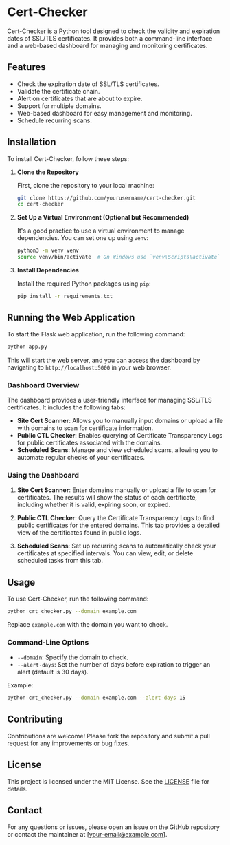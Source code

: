 # Cert-Checker

Cert-Checker is a Python tool designed to check the validity and expiration dates of SSL/TLS certificates. It provides both a command-line interface and a web-based dashboard for managing and monitoring certificates.

## Features

- Check the expiration date of SSL/TLS certificates.
- Validate the certificate chain.
- Alert on certificates that are about to expire.
- Support for multiple domains.
- Web-based dashboard for easy management and monitoring.
- Schedule recurring scans.

## Installation

To install Cert-Checker, follow these steps:

1. **Clone the Repository**

   First, clone the repository to your local machine:

   ```bash
   git clone https://github.com/yourusername/cert-checker.git
   cd cert-checker
   ```

2. **Set Up a Virtual Environment (Optional but Recommended)**

   It's a good practice to use a virtual environment to manage dependencies. You can set one up using `venv`:

   ```bash
   python3 -m venv venv
   source venv/bin/activate  # On Windows use `venv\Scripts\activate`
   ```

3. **Install Dependencies**

   Install the required Python packages using `pip`:

   ```bash
   pip install -r requirements.txt
   ```

## Running the Web Application

To start the Flask web application, run the following command:

```bash
python app.py
```

This will start the web server, and you can access the dashboard by navigating to `http://localhost:5000` in your web browser.

### Dashboard Overview

The dashboard provides a user-friendly interface for managing SSL/TLS certificates. It includes the following tabs:

- **Site Cert Scanner**: Allows you to manually input domains or upload a file with domains to scan for certificate information.
- **Public CTL Checker**: Enables querying of Certificate Transparency Logs for public certificates associated with the domains.
- **Scheduled Scans**: Manage and view scheduled scans, allowing you to automate regular checks of your certificates.

### Using the Dashboard

1. **Site Cert Scanner**: Enter domains manually or upload a file to scan for certificates. The results will show the status of each certificate, including whether it is valid, expiring soon, or expired.

2. **Public CTL Checker**: Query the Certificate Transparency Logs to find public certificates for the entered domains. This tab provides a detailed view of the certificates found in public logs.

3. **Scheduled Scans**: Set up recurring scans to automatically check your certificates at specified intervals. You can view, edit, or delete scheduled tasks from this tab.

## Usage

To use Cert-Checker, run the following command:

```bash
python crt_checker.py --domain example.com
```

Replace `example.com` with the domain you want to check.

### Command-Line Options

- `--domain`: Specify the domain to check.
- `--alert-days`: Set the number of days before expiration to trigger an alert (default is 30 days).

Example:

```bash
python crt_checker.py --domain example.com --alert-days 15
```

## Contributing

Contributions are welcome! Please fork the repository and submit a pull request for any improvements or bug fixes.

## License

This project is licensed under the MIT License. See the [LICENSE](LICENSE) file for details.

## Contact

For any questions or issues, please open an issue on the GitHub repository or contact the maintainer at [your-email@example.com].